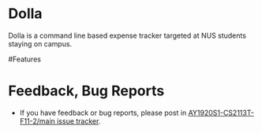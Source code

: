 ﻿# Dolla
Dolla is a command line based expense tracker targeted at NUS students staying on campus.



#Features



# Feedback, Bug Reports

* If you have feedback or bug reports, please post in [AY1920S1-CS2113T-F11-2/main issue tracker](https://github.com/AY1920S1-CS2113T-F11-2/main/issues).
